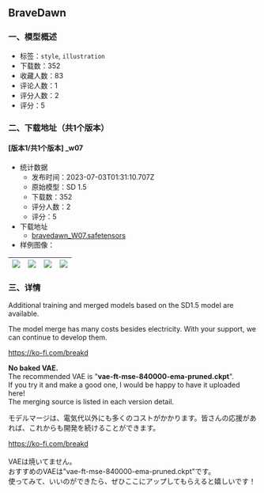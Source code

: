 ## BraveDawn
### 一、模型概述

- 标签：`style`, `illustration`
- 下载数：352
- 收藏人数：83
- 评论人数：1
- 评分人数：2
- 评分：5

### 二、下载地址（共1个版本）

#### [版本1/共1个版本] _w07

- 统计数据
  - 发布时间：2023-07-03T01:31:10.707Z
  - 原始模型：SD 1.5
  - 下载数：352
  - 评分人数：2
  - 评分：5
- 下载地址
  - [bravedawn_W07.safetensors](https://civitai.com/api/download/models/109121)
- 样例图像：

| <img src="https://image.civitai.com/xG1nkqKTMzGDvpLrqFT7WA/c0de7d53-451c-45fe-9abf-c00af4a9ef96/width=450/1383366.jpeg" /> | <img src="https://image.civitai.com/xG1nkqKTMzGDvpLrqFT7WA/539f6631-1e44-45f8-b22b-f7464da2489d/width=450/1383370.jpeg" /> | <img src="https://image.civitai.com/xG1nkqKTMzGDvpLrqFT7WA/dbea52dd-30b0-4fdf-8379-42d55d824917/width=450/1383367.jpeg" /> | <img src="https://image.civitai.com/xG1nkqKTMzGDvpLrqFT7WA/91af0e41-94c9-488c-a3e2-56bf1e1d686d/width=450/1383368.jpeg" /> |
| ---- | ---- | ---- | ---- |


### 三、详情
<p>Additional training and merged models based on the SD1.5 model are available.</p><p></p><p>The model merge has many costs besides electricity. With your support, we can continue to develop them.</p><p><a target="_blank" rel="ugc" href="https://ko-fi.com/breakd">https://ko-fi.com/breakd</a></p><p><strong>No baked VAE.</strong><br />The recommended VAE is "<strong>vae-ft-mse-840000-ema-pruned.ckpt</strong>".<br />If you try it and make a good one, I would be happy to have it uploaded here!<br />The merging source is listed in each version detail.</p><p></p><p>モデルマージは、電気代以外にも多くのコストがかかります。皆さんの応援があれば、これからも開発を続けることができます。</p><p><a target="_blank" rel="ugc" href="https://ko-fi.com/breakd">https://ko-fi.com/breakd</a><br /><br />VAEは焼いてません。<br />おすすめのVAEは"vae-ft-mse-840000-ema-pruned.ckpt"です。<br />使ってみて、いいのができたら、ぜひここにアップしてもらえると嬉しいです！</p>